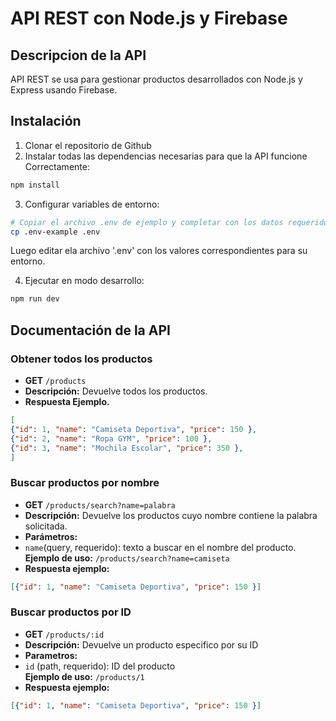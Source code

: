 # API REST con Node.js y Firebase

## Descripcion de la API

API 
REST se usa para gestionar productos desarrollados con Node.js y Express usando Firebase.

## Instalación

1. Clonar el repositorio de Github
2. Instalar todas las dependencias necesarias para que la API funcione Correctamente:

```bash
npm install
```


3. Configurar variables de entorno:

```bash
# Copiar el archivo .env de ejemplo y completar con los datos requeridos
cp .env-example .env
```

Luego editar ela archivo '.env' con los valores correspondientes para su entorno.

4. Ejecutar en modo desarrollo:

```bash
npm run dev
```


## Documentación de la API

### Obtener todos los productos 

- **GET** `/products`
- **Descripción:** Devuelve todos los productos.
- **Respuesta Ejemplo.**

```json
[
{"id": 1, "name": "Camiseta Deportiva", "price": 150 },
{"id": 2, "name": "Ropa GYM", "price": 100 },
{"id": 3, "name": "Mochila Escolar", "price": 350 },
]
```
### Buscar productos por nombre

- **GET** `/products/search?name=palabra`
- **Descripción:** Devuelve los productos cuyo nombre contiene la palabra solicitada.
- **Parámetros:**
- `name`(query, requerido): texto a buscar en el nombre del producto.
**Ejemplo de uso:** `/products/search?name=camiseta`
- **Respuesta ejemplo:**

```json
[{"id": 1, "name": "Camiseta Deportiva", "price": 150 }]
```

### Buscar productos por ID

- **GET** `/products/:id`
- **Descripción:** Devuelve un producto especifico por su ID
- **Parametros:**
- `id` (path, requerido): ID del producto  
**Ejemplo de uso:** `/products/1`
- **Respuesta ejemplo:**

```json
[{"id": 1, "name": "Camiseta Deportiva", "price": 150 }]
```
